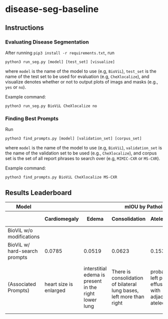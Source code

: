 # disease-seg-baseline

## Instructions

### Evaluating Disease Segmentation

After running `pip3 install -r requirements.txt`, run

```
python3 run_seg.py [model] [test_set] [visualize]
```

where `model` is the name of the model to use (e.g, `BioViL`), `test_set` is the name of the test set to be used for evaluation (e.g, `CheXlocalize`), and visualize denotes whether or not to output plots of imags and masks (e.g., `yes` or `no`).

Example command:

```
python3 run_seg.py BioViL CheXlocalize no
```

### Finding Best Prompts

Run

```
python3 find_prompts.py [model] [validation_set] [corpus_set]
```

where `model` is the name of the model to use (e.g, `BioViL`), `validation_set` is the name of the validation set to be used (e.g., `CheXlocalize`), and corpus set is the set of all report phrases to search over (e.g, `MIMIC-CXR` or `MS-CXR`).

Example command:

```
python3 find_prompts.py BioViL CheXlocalize MS-CXR
```

## Results Leaderboard

<table>
    <thead>
        <tr>
            <th>Model</th>
            <th colspan=6>mIOU by Pathology</th>
        </tr>
        <tr>
            <th></th>
            <th>Cardiomegaly</th>
            <th>Edema</th>
            <th>Consolidation</th>
            <th>Atelectasis</th>
            <th>Pneumothorax</th>
            <th>Pleural Effusion</th>
        </tr>
    </thead>
    <tbody>
    <tr>
            <td>BioViL w/o modifications</td>
        </tr>
        <tr>
            <td>BioViL w/ hard-search prompts</td>
            <td>0.0785</td>
            <td>0.0519</td>
            <td>0.0623</td>
            <td>0.1533</td>
            <td>0.0064</td>
            <td>0.0724</td>
        </tr>
        <tr>
            <td>(Associated Prompts)</td>
            <td>heart size is enlarged</td>
            <td>interstitial edema is present in the right lower lung</td>
            <td>There is consolidation of bilateral lung bases, left more than right</td>
            <td>probable left pleural effusion with adjacent atelectasis</td>
            <td>there is a left chest tube and small basilar left pneumothorax</td>
            <td>Left mild pleural effusion is unchanged, and low lung volumes persist</td>
        </tr>
    </tbody>
</table>
